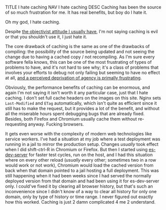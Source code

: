 TITLE I hate caching
NAV I hate caching
DESC Caching has been the source of so much frustration for me. It has real benefits, but boy do I hate it.

Oh my god, I hate caching.

Despite [the objectivist attitude I usually have](objectivism), I'm not saying caching is evil or that you shouldn't use it, I just hate it.

The core drawback of caching is the same as one of the drawbacks of compiling: the possibility of the source being updated and not seeing the change due to having a cached copy / not recompiling. As I'm sure every software fella knows, this can be one of the most frustrating of types of problems to have, and it's not hard to see why; it's a class of problems that involves your efforts to debug not only failing but seeming to have no effect at all, [and a perceived deprivation of agency is primally frustrating](/protagonism/emotions).

Obviously, the performance benefits of caching can be enormous, and again I'm not saying it isn't worth it any particular case, just that I hate caching. I don't set full cache headers on the images on this site. Nginx sets `Last-Modified` and `ETag` automatically, which isn't quite as efficient since it still has to make the request, but it provides a lot of the benefit, and without all the miserable hours spent debugging bugs that are already fixed. Besides, both Firefox and Chromium usually cache them without re-requesting anyway. Fucking browsers.

It gets even worse with the complexity of modern web technologies like service workers. I've had a situation at my job where a test deployment was running in a jail to mirror the production setup. Changes *usually* took effect when I did shift-ctrl-R in Chromium or Firefox. But then I started using [es-dev-server](https://open-wc.org/developing/es-dev-server.html) for faster test cycles, run on the host, and I had this situation where on every other reload (*usually* every other; sometimes two in a row would work or not work), Chromium would load the cached version from back when that domain pointed to a jail hosting a full deployment. This was still happening when it had been weeks since I had served the normally deployed version from that domain and had been using it for es-dev-server only. I could've fixed it by clearing all browser history, but that's such an inconvenience since I didn't know of a way to clear all history for only one domain, only by type of history or time range. I never figured out exactly how this worked. Caching is just 2 damn complicated 4 me 2 understand.
